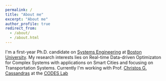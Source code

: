 ```yaml
---
permalink: /
title: "About me"
excerpt: "About me"
author_profile: true
redirect_from: 
  - /about/
  - /about.html
---
```


I'm a first-year Ph.D. candidate on [Systems Engineering](www.bu.edu/eng/departments/se/) at [Boston University](www.bu.edu). My research interests lies on Real-time Data-driven Optimizaton for Complex Systems with applications on Smart Cities and focusing on Transportation Systems.  Currently I'm working with Prof. [Christos G. Cassandras](https://christosgcassandras.org) at the [CODES Lab](www.bu.edu/codes/)
